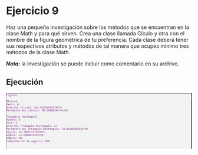 # Ejercicio 9

Haz una pequeña investigación sobre los métodos que se encuentran en la clase Math y para
qué sirven. Crea una clase llamada Cículo y otra con el nombre de la figura geométrica de tu
preferencia. Cada clase deberá tener sus respectivos atributos y métodos de tal manera que
ocupes mínimo tres métodos de la clase Math.

***Nota:*** la investigación se puede incluir como comentario en su archivo.

Ejecución
-------------

![](../../img/ej9.JPG)
